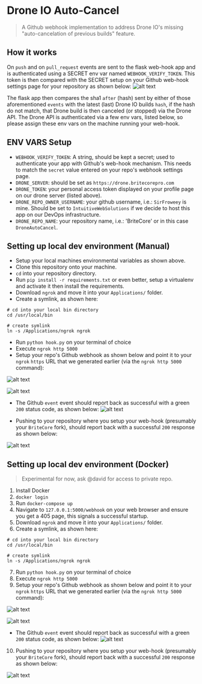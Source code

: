 # Drone IO Auto-Cancel
> A Github webhook implementation to address Drone IO's missing "auto-cancelation of previous builds" feature.

## How it works
On `push` and on `pull_request` events are sent to the flask web-hook app and is authenticated using a SECRET env var named `WEBHOOK_VERIFY_TOKEN`. This token is then compared with the SECRET setup on your Github web-hook settings page for your repository as shown below:
![alt text](https://i.imgur.com/kbhtFhK.png "URL and secret setup and response type")

The flask app then compares the sha1 `after` (hash) sent by either of those aforementioned `events` with the latest (last) Drone IO builds `hash`, if the hash do not match, that Drone build is then canceled (or stopped) via the Drone API. The Drone API is authenticated via a few env vars, listed below, so please assign these env vars on the machine running your web-hook.

## ENV VARS Setup
- `WEBHOOK_VERIFY_TOKEN`: A string, should be kept a secret; used to authenticate your app with Github's web-hook mechanism. This needs to match the `secret` value entered on your repo's webhook settings page.
- `DRONE_SERVER`: should be set as `https://drone.britecorepro.com`
- `DRONE_TOKEN`: your personal access token displayed on your profile page on our drone server (listed above).
- `DRONE_REPO_OWNER_USERNAME`: your github username, i.e.: `SirFroweey` is mine. Should be set to `IntuitiveWebSolutions` if we decide to host this app on our DevOps infrastructure.
- `DRONE_REPO_NAME`: your repository name, i.e.: 'BriteCore' or in this case `DroneAutoCancel`.

## Setting up local dev environment (Manual)
- Setup your local machines environmental variables as shown above.
- Clone this repository onto your machine.
- `cd` into your repository directory.
- Run `pip install -r requirements.txt` or even better, setup a virtualenv and activate it then install the requirements.
- Download `ngrok` and move it into your `Applications/` folder.
- Create a symlink, as shown here: 

```
# cd into your local bin directory
cd /usr/local/bin

# create symlink
ln -s /Applications/ngrok ngrok
```

- Run `python hook.py` on your terminal of choice
- Execute `ngrok http 5000`
- Setup your repo's Github webhook as shown below and point it to your `ngrok` `https` URL that we generated earlier (via the `ngrok http 5000` command):

![alt text](https://i.imgur.com/kbhtFhK.png "URL and secret setup and response type")

![alt text](https://i.imgur.com/HBogfyB.png "Event types")

- The Github `event` event should report back as successful with a green `200` status code, as shown below:
![alt text](https://i.imgur.com/TU7bilO.png "Successful ping")

- Pushing to your repository where you setup your web-hook (presumably your `BriteCore` fork), should report back with a successful `200` response as shown below:

![alt text](https://i.imgur.com/BvcCk1s.png "Successful push")


## Setting up local dev environment (Docker)
> Experimental for now, ask @david for access to private repo.

1. Install Docker
2. `docker login`
3. Run `docker-compose up`
4. Navigate to `127.0.0.1:5000/webhook` on your web browser and ensure you get a 405 page, this signals a successful startup.
5. Download `ngrok` and move it into your `Applications/` folder.
6. Create a symlink, as shown here: 

```
# cd into your local bin directory
cd /usr/local/bin

# create symlink
ln -s /Applications/ngrok ngrok
```

7. Run `python hook.py` on your terminal of choice
8. Execute `ngrok http 5000`
9. Setup your repo's Github webhook as shown below and point it to your `ngrok` `https` URL that we generated earlier (via the `ngrok http 5000` command):

![alt text](https://i.imgur.com/kbhtFhK.png "URL and secret setup and response type")

![alt text](https://i.imgur.com/HBogfyB.png "Event types")

- The Github `event` event should report back as successful with a green `200` status code, as shown below:
![alt text](https://i.imgur.com/TU7bilO.png "Successful ping")

10. Pushing to your repository where you setup your web-hook (presumably your `BriteCore` fork), should report back with a successful `200` response as shown below:

![alt text](https://i.imgur.com/BvcCk1s.png "Successful push")